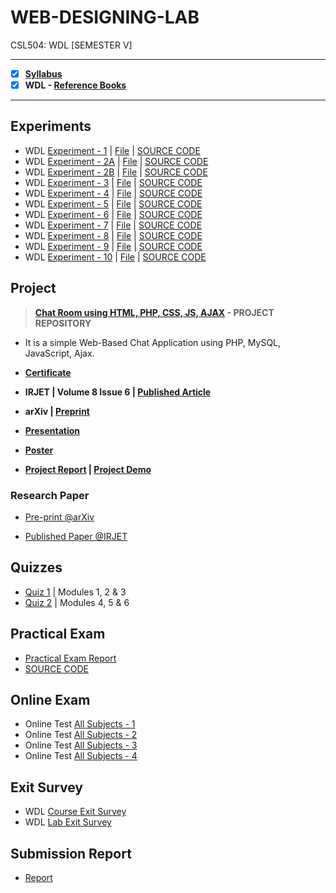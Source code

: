 # WEB-DESIGNING-LAB
 CSL504: WDL [SEMESTER V]

---
 
 - [X] **[Syllabus](https://github.com/Amey-Thakur/WEB-DESIGNING-LAB/blob/main/Syllabus/TE%20BE%20Comp%20Engg%20CBCGS%20Syllabus.pdf)**
 - [X] **WDL - [Reference Books](https://github.com/Amey-Thakur/WEB-DESIGNING-LAB/blob/main/Syllabus/TE%20BE%20Comp%20Engg%20CBCGS%20Syllabus.pdf)**

---

## Experiments
 - WDL [Experiment - 1](https://github.com/Amey-Thakur/WEB-DESIGNING-LAB/tree/main/WDL%20Experiments/WDL%20Experiment%20-%201) | [File](https://github.com/Amey-Thakur/WEB-DESIGNING-LAB/blob/main/WDL%20Experiments/WDL%20Experiment%20-%201/Amey_B-50_WDL_Experiment-1.pdf) | [SOURCE CODE](https://github.com/Amey-Thakur/WEB-DESIGNING-LAB/tree/main/WDL%20Experiments/WDL%20Experiment%20-%201/WDL-1)
 - WDL [Experiment - 2A](https://github.com/Amey-Thakur/WEB-DESIGNING-LAB/tree/main/WDL%20Experiments/WDL%20Experiment%20-%202A) | [File](https://github.com/Amey-Thakur/WEB-DESIGNING-LAB/blob/main/WDL%20Experiments/WDL%20Experiment%20-%202A/Amey_B-50_WDL_Experiment-2A.pdf) | [SOURCE CODE](https://github.com/Amey-Thakur/WEB-DESIGNING-LAB/tree/main/WDL%20Experiments/WDL%20Experiment%20-%202A/WDL-2A)
 - WDL [Experiment - 2B](https://github.com/Amey-Thakur/WEB-DESIGNING-LAB/tree/main/WDL%20Experiments/WDL%20Experiment%20-%202B) | [File](https://github.com/Amey-Thakur/WEB-DESIGNING-LAB/blob/main/WDL%20Experiments/WDL%20Experiment%20-%202B/Amey_B-50_WDL_Experiment-2B.pdf) | [SOURCE CODE](https://github.com/Amey-Thakur/WEB-DESIGNING-LAB/tree/main/WDL%20Experiments/WDL%20Experiment%20-%202B/WDL-2B)
 - WDL [Experiment - 3](https://github.com/Amey-Thakur/WEB-DESIGNING-LAB/tree/main/WDL%20Experiments/WDL%20Experiment%20-%203) | [File](https://github.com/Amey-Thakur/WEB-DESIGNING-LAB/blob/main/WDL%20Experiments/WDL%20Experiment%20-%203/Amey_B-50_WDL_Experiment-3.pdf) | [SOURCE CODE](https://github.com/Amey-Thakur/WEB-DESIGNING-LAB/tree/main/WDL%20Experiments/WDL%20Experiment%20-%203/WDL-3)
 - WDL [Experiment - 4](https://github.com/Amey-Thakur/WEB-DESIGNING-LAB/tree/main/WDL%20Experiments/WDL%20Experiment%20-%204) | [File](https://github.com/Amey-Thakur/WEB-DESIGNING-LAB/blob/main/WDL%20Experiments/WDL%20Experiment%20-%204/Amey_B-50_WDL_Experiment-4.pdf) | [SOURCE CODE](https://github.com/Amey-Thakur/WEB-DESIGNING-LAB/tree/main/WDL%20Experiments/WDL%20Experiment%20-%204/WDL-4)
 - WDL [Experiment - 5](https://github.com/Amey-Thakur/WEB-DESIGNING-LAB/tree/main/WDL%20Experiments/WDL%20Experiment%20-%205) | [File](https://github.com/Amey-Thakur/WEB-DESIGNING-LAB/blob/main/WDL%20Experiments/WDL%20Experiment%20-%205/Amey_B-50_WDL_Experiment-5.pdf) | [SOURCE CODE](https://github.com/Amey-Thakur/WEB-DESIGNING-LAB/tree/main/WDL%20Experiments/WDL%20Experiment%20-%205/WDL-5)
 - WDL [Experiment - 6](https://github.com/Amey-Thakur/WEB-DESIGNING-LAB/tree/main/WDL%20Experiments/WDL%20Experiment%20-%206) | [File](https://github.com/Amey-Thakur/WEB-DESIGNING-LAB/blob/main/WDL%20Experiments/WDL%20Experiment%20-%206/Amey_B-50_WDL_Experiment-6.pdf) | [SOURCE CODE](https://github.com/Amey-Thakur/WEB-DESIGNING-LAB/tree/main/WDL%20Experiments/WDL%20Experiment%20-%206/WDL-6)
 - WDL [Experiment - 7](https://github.com/Amey-Thakur/WEB-DESIGNING-LAB/tree/main/WDL%20Experiments/WDL%20Experiment%20-%207) | [File](https://github.com/Amey-Thakur/WEB-DESIGNING-LAB/blob/main/WDL%20Experiments/WDL%20Experiment%20-%207/Amey_B-50_WDL_Experiment-7.pdf) | [SOURCE CODE](https://github.com/Amey-Thakur/WEB-DESIGNING-LAB/tree/main/WDL%20Experiments/WDL%20Experiment%20-%207/WDL-7)
 - WDL [Experiment - 8](https://github.com/Amey-Thakur/WEB-DESIGNING-LAB/tree/main/WDL%20Experiments/WDL%20Experiment%20-%208) | [File](https://github.com/Amey-Thakur/WEB-DESIGNING-LAB/blob/main/WDL%20Experiments/WDL%20Experiment%20-%208/Amey_B-50_WDL_Experiment-8.pdf) | [SOURCE CODE](https://github.com/Amey-Thakur/WEB-DESIGNING-LAB/tree/main/WDL%20Experiments/WDL%20Experiment%20-%208/WDL-8)
 - WDL [Experiment - 9](https://github.com/Amey-Thakur/WEB-DESIGNING-LAB/tree/main/WDL%20Experiments/WDL%20Experiment%20-%209) | [File](https://github.com/Amey-Thakur/WEB-DESIGNING-LAB/blob/main/WDL%20Experiments/WDL%20Experiment%20-%209/Amey_B-50_WDL_Experiment-9.pdf) | [SOURCE CODE](https://github.com/Amey-Thakur/WEB-DESIGNING-LAB/tree/main/WDL%20Experiments/WDL%20Experiment%20-%209/WDL-9)
 - WDL [Experiment - 10](https://github.com/Amey-Thakur/WEB-DESIGNING-LAB/tree/main/WDL%20Experiments/WDL%20Experiment%20-%2010) | [File](https://github.com/Amey-Thakur/WEB-DESIGNING-LAB/blob/main/WDL%20Experiments/WDL%20Experiment%20-%2010/Amey_B-50_WDL_Experiment-10.pdf) | [SOURCE CODE](https://github.com/Amey-Thakur/WEB-DESIGNING-LAB/tree/main/WDL%20Experiments/WDL%20Experiment%20-%2010/WDL-10)

## Project
 >**[Chat Room using HTML, PHP, CSS, JS, AJAX](https://github.com/Amey-Thakur/CHAT-ROOM) - PROJECT REPOSITORY**
  
 - It is a simple Web-Based Chat Application using PHP, MySQL, JavaScript, Ajax.

 - **[Certificate](https://github.com/Amey-Thakur/ACHIEVEMENTS/blob/main/Research%20Papers/Chat%20Room%20using%20HTML%2C%20PHP%2C%20CSS%2C%20JS%2C%20AJAX/IRJET-%20Chat%20Room%20using%20HTML%2C%20PHP%2C%20CSS%2C%20JS%2C%20AJAX.pdf)**
 
 - **IRJET | Volume 8 Issue 6 | [Published Article](https://www.irjet.net/archives/V8/i6/IRJET-V8I6348.pdf)**
 
 - **arXiv | [Preprint](https://arxiv.org/abs/2106.14704)** 
 
 - **[Presentation](http://dx.doi.org/10.13140/RG.2.2.16257.38248)** 
 
 - **[Poster](http://dx.doi.org/10.13140/RG.2.2.19421.95203)**
 
 - **[Project Report](https://github.com/Amey-Thakur/WEB-DESIGNING-LAB/blob/main/WDL%20Mini%20Project/B-28%2C31%2C50%2C51_WDL_Mini_Project_Report.pdf) | [Project Demo](https://github.com/Amey-Thakur/WEB-DESIGNING-LAB/blob/main/WDL%20Mini%20Project/TE_B_WDL_Mini_Project_Roll_No_28_31_50_51_CHAT_ROOM.mp4)**
  
 ### Research Paper
  - [Pre-print @arXiv](https://arxiv.org/abs/2106.14704)
 
  - [Published Paper @IRJET](https://www.irjet.net/archives/V8/i6/IRJET-V8I6348.pdf)

## Quizzes
 - [Quiz 1](https://github.com/Amey-Thakur/WEB-DESIGNING-LAB/blob/main/Quizzes/WDL%20MCQ%20Quiz%20on%20Chapter%20No%201%2C2%20and%203_TE%20Div%20B_25%20sep%202020.pdf) | Modules 1, 2 & 3
 - [Quiz 2](https://github.com/Amey-Thakur/WEB-DESIGNING-LAB/blob/main/Quizzes/WDL%20Quiz%20on%20Chapter%20No%204%2C5%20and%206_TE%20Div%20B_SH%202020.pdf) | Modules 4, 5 & 6

## Practical Exam 
 - [Practical Exam Report](https://github.com/Amey-Thakur/WEB-DESIGNING-LAB/blob/main/WDL%20EXAM/Amey_B-50_WDL_Practical_Exam.pdf) 
 - [SOURCE CODE](https://github.com/Amey-Thakur/WEB-DESIGNING-LAB/tree/main/WDL%20EXAM)

## Online Exam
 - Online Test [All Subjects - 1](https://github.com/Amey-Thakur/WEB-DESIGNING-LAB/blob/main/Online%20Exam/TE_B_Online_Test(All%20Subject)-1.pdf)
 - Online Test [All Subjects - 2](https://github.com/Amey-Thakur/WEB-DESIGNING-LAB/blob/main/Online%20Exam/TE_B_Online_Test(All%20Subject)-2.pdf)
 - Online Test [All Subjects - 3](https://github.com/Amey-Thakur/WEB-DESIGNING-LAB/blob/main/Online%20Exam/TE_B_Online_Test(All%20Subject)-3.pdf)
 - Online Test [All Subjects - 4](https://github.com/Amey-Thakur/WEB-DESIGNING-LAB/blob/main/Online%20Exam/TE_B_Online_Test(All%20Subject)-4.pdf)

## Exit Survey
 - WDL [Course Exit Survey](https://github.com/Amey-Thakur/WEB-DESIGNING-LAB/blob/main/Submission%20Report/WDL_Sem%205_Course%20Exit%20Survey%20_TE%20B_SH%202020.pdf)
 - WDL [Lab Exit Survey](https://github.com/Amey-Thakur/WEB-DESIGNING-LAB/blob/main/Submission%20Report/WDL_Sem%205_Laboratory%20Exit%20Survey%20_TE%20B_SH%202020.pdf)

## Submission Report 
 - [Report](https://github.com/Amey-Thakur/WEB-DESIGNING-LAB/blob/main/Submission%20Report/Amey_B-50_WDL_Submission_Report.pdf)
